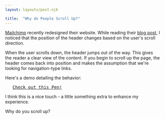 ```yaml
---
layout: layouts/post.njk

title:  "Why do People Scroll Up?"
---
```


[Mailchimp](http://mailchimp.com/) recently redesigned their website. While reading their [blog post](http://blog.mailchimp.com/new-mailchimp-is-here/), I noticed that the position of the header changes based on the user's scroll direction. <!-- more -->

When the user scrolls down, the header jumps out of the way. This gives the reader a clear view of the content. If you begin to scroll up the page, the header comes back into position and makes the assumption that we're looking for navigation-type links.

Here's a demo detailing the behavior: 

<pre class="codepen" data-height="400" data-type="result" data-href="Hfuxk" data-user="jshawl" data-safe="true"> <code> </code> <a href="http://codepen.io/jshawl/pen/Hfuxk">Check out this Pen!</a> </pre>
<script src="http://codepen.io/assets/embed/ei.js"> </script>  

I think this is a nice touch -  a little something extra to enhance my experience. 

Why do you scroll up?